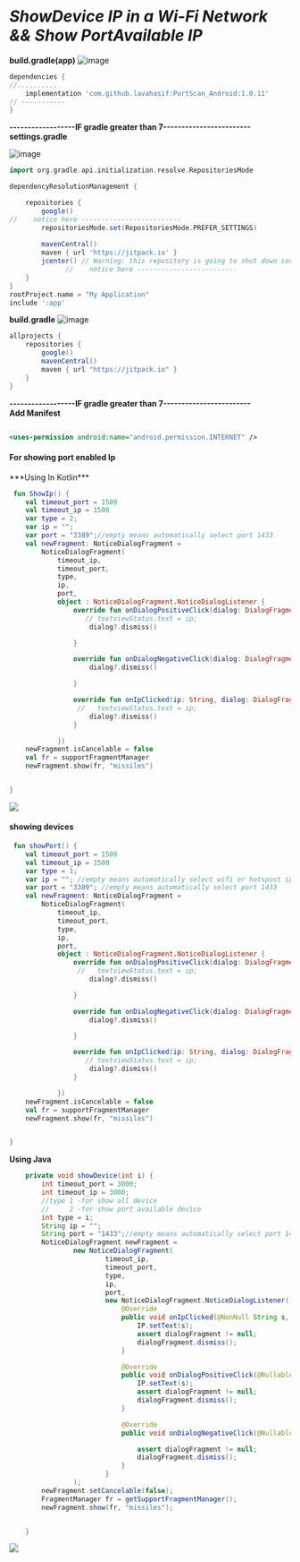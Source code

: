 *****ShowDevice IP in a Wi-Fi Network && Show PortAvailable IP***** <br/>
======================
**build.gradle(app)**
![image](https://user-images.githubusercontent.com/22430922/185182801-5e8c864e-3597-40a2-a631-6cb1edc7b1ef.png)

```groovy
dependencies {
//..........
    implementation 'com.github.lavahasif:PortScan_Android:1.0.11'
// -----------
}

```
**------------------IF gradle greater than 7------------------------**
<br/>
**settings.gradle**


![image](https://user-images.githubusercontent.com/22430922/185182646-c1cf1b55-ebf5-4a9a-97ef-c7e611bedb79.png)

```groovy
import org.gradle.api.initialization.resolve.RepositoriesMode

dependencyResolutionManagement {

    repositories {
        google()
//    notice here -------------------------
        repositoriesMode.set(RepositoriesMode.PREFER_SETTINGS)
  
        mavenCentral()
        maven { url 'https://jitpack.io' }
        jcenter() // Warning: this repository is going to shut down soon
              //    notice here -------------------------
    }
}
rootProject.name = "My Application"
include ':app'


```

**build.gradle**
![image](https://user-images.githubusercontent.com/22430922/185183139-ef1dadd1-50f0-41e0-b173-d91dc904ec16.png)

```groovy
allprojects {
    repositories {
        google()
        mavenCentral()
        maven { url "https://jitpack.io" }
    }
}
```
**------------------IF gradle greater than 7------------------------**
<br/>
**Add Manifest**

```xml

<uses-permission android:name="android.permission.INTERNET" />
```


<h4>For showing port enabled Ip</h4>
***Using In Kotlin***

```kotlin
 fun ShowIp() {
    val timeout_port = 1500
    val timeout_ip = 1500
    var type = 2;
    var ip = "";
    var port = "3389";//empty means automatically select port 1433
    val newFragment: NoticeDialogFragment =
        NoticeDialogFragment(
            timeout_ip,
            timeout_port,
            type,
            ip,
            port,
            object : NoticeDialogFragment.NoticeDialogListener {
                override fun onDialogPositiveClick(dialog: DialogFragment?, ip: String) {
                   // textviewStatus.text = ip;
                    dialog?.dismiss()

                }

                override fun onDialogNegativeClick(dialog: DialogFragment?) {
                    dialog?.dismiss()

                }

                override fun onIpClicked(ip: String, dialog: DialogFragment?) {
                 //   textviewStatus.text = ip;
                    dialog?.dismiss()
                }

            })
    newFragment.isCancelable = false
    val fr = supportFragmentManager
    newFragment.show(fr, "missiles")


}
```

![](.README.MD_images/port.png)

<h4>showing devices</h4>

```kotlin
 fun showPort() {
    val timeout_port = 1500
    val timeout_ip = 1500
    var type = 1;
    var ip = ""; //empty means automatically select wifi or hotspost ip
    var port = "3389"; //empty means automatically select port 1433
    val newFragment: NoticeDialogFragment =
        NoticeDialogFragment(
            timeout_ip,
            timeout_port,
            type,
            ip,
            port,
            object : NoticeDialogFragment.NoticeDialogListener {
                override fun onDialogPositiveClick(dialog: DialogFragment?, ip: String) {
                 //   textviewStatus.text = ip;
                    dialog?.dismiss()

                }

                override fun onDialogNegativeClick(dialog: DialogFragment?) {
                    dialog?.dismiss()

                }

                override fun onIpClicked(ip: String, dialog: DialogFragment?) {
                   // textviewStatus.text = ip;
                    dialog?.dismiss()
                }

            })
    newFragment.isCancelable = false
    val fr = supportFragmentManager
    newFragment.show(fr, "missiles")


}
```
**Using Java**
```java
    private void showDevice(int i) {
        int timeout_port = 3000;
        int timeout_ip = 3000;
        //type 1 -for show all device
        //     2 -for show port available device
        int type = i; 
        String ip = "";
        String port = "1433";//empty means automatically select port 1433
        NoticeDialogFragment newFragment =
                new NoticeDialogFragment(
                        timeout_ip,
                        timeout_port,
                        type,
                        ip,
                        port,
                        new NoticeDialogFragment.NoticeDialogListener() {
                            @Override
                            public void onIpClicked(@NonNull String s, @Nullable DialogFragment dialogFragment) {
                                IP.setText(s);
                                assert dialogFragment != null;
                                dialogFragment.dismiss();
                            }

                            @Override
                            public void onDialogPositiveClick(@Nullable DialogFragment dialogFragment, @NonNull String s) {
                                IP.setText(s);
                                assert dialogFragment != null;
                                dialogFragment.dismiss();
                            }

                            @Override
                            public void onDialogNegativeClick(@Nullable DialogFragment dialogFragment) {

                                assert dialogFragment != null;
                                dialogFragment.dismiss();
                            }
                        }
                );
        newFragment.setCancelable(false);
        FragmentManager fr = getSupportFragmentManager();
        newFragment.show(fr, "missiles");


    }
```


![](.README.MD_images/1677a230.png)
